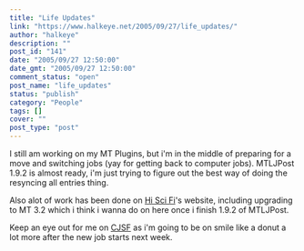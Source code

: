 ```yaml
---
title: "Life Updates"
link: "https://www.halkeye.net/2005/09/27/life_updates/"
author: "halkeye"
description: ""
post_id: "141"
date: "2005/09/27 12:50:00"
date_gmt: "2005/09/27 12:50:00"
comment_status: "open"
post_name: "life_updates"
status: "publish"
category: "People"
tags: []
cover: ""
post_type: "post"
---
```


I still am working on my MT Plugins, but i'm in the middle of preparing for a move and switching jobs (yay for getting back to computer jobs). MTLJPost 1.9.2 is almost ready, i'm just trying to figure out the best way of doing the resyncing all entries thing.

Also alot of work has been done on [Hi Sci Fi](http://www.hiscifi.com)'s website, including upgrading to MT 3.2 which i think i wanna do on here once i finish 1.9.2 of MTLJPost.

Keep an eye out for me on [CJSF](http://www.cjsf.ca) as i'm going to be on smile like a donut a lot more after the new job starts next week.